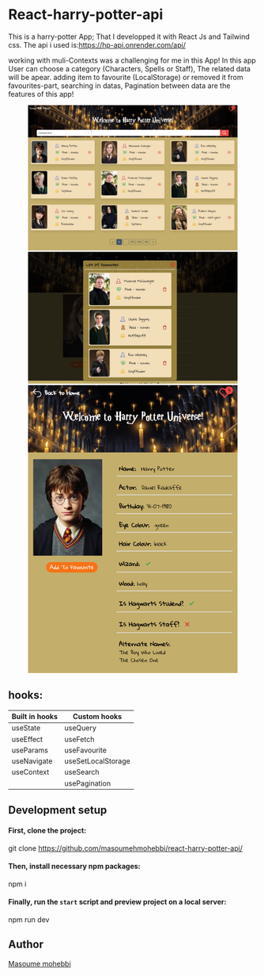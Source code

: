 # React-harry-potter-api

This is a harry-potter App; That I developped it with React Js and Tailwind css. The api i used is:<a href="https://hp-api.onrender.com/api/">https://hp-api.onrender.com/api/</p>
working with muli-Contexts was a challenging for me in this App! 
In this app User can choose a category (Characters, Spells or Staff), The related data will be apear. adding item to favourite (LocalStorage) or removed it from favourites-part, searching in datas, Pagination between data are the features of this app!

<figure>
  <img src="https://github.com/masoumehmohebbi/react-harry-potter-api/blob/main/App-IMG-2.jpeg"/>
  <img src="https://github.com/masoumehmohebbi/react-harry-potter-api/blob/main/App-IMG-3.jpeg"/>
  <img src="https://github.com/masoumehmohebbi/react-harry-potter-api/blob/main/App-IMG-1.png"/>
</figure>


## hooks:

| Built in hooks     | Custom hooks                                                     |
| ------------------ | ---------------------------------------------------------------- |
| useState           | useQuery                                                       
| useEffect          | useFetch
| useParams          | useFavourite
| useNavigate        | useSetLocalStorage
| useContext         | useSearch
|                    | usePagination
 

## Development setup
#### First, clone the project:
git clone https://github.com/masoumehmohebbi/react-harry-potter-api/

#### Then, install necessary npm packages:
npm i

#### Finally, run the `start` script and preview project on a local server:
npm run dev

## Author
<a href="https://www.linkedin.com/in/masoumemohebbi">Masoume mohebbi</a>




